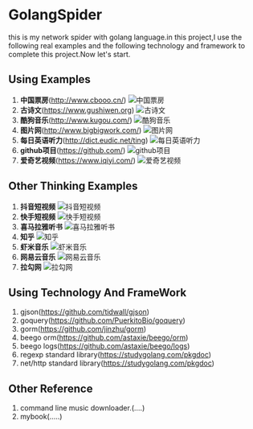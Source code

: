 # GolangSpider #
this is my network spider with golang language.in this project,I use the following  real examples and  the following technology  and 
framework to complete this project.Now let's start.

## Using Examples ##
1. **中国票房**(http://www.cbooo.cn/)
![中国票房](https://github.com/wenxiaofeiCode/GolangSpider/blob/master/GolangSpider/example/images/cbooo.png)
2. **古诗文**(https://www.gushiwen.org)
![古诗文](https://github.com/wenxiaofeiCode/GolangSpider/blob/master/GolangSpider/example/images/shiwen.png)
3. **酷狗音乐**(http://www.kugou.com/)
![酷狗音乐](https://github.com/wenxiaofeiCode/GolangSpider/blob/master/GolangSpider/example/images/kugou.png)
4. **图片网**(http://www.bigbigwork.com/)
![图片网](https://github.com/wenxiaofeiCode/GolangSpider/blob/master/GolangSpider/example/images/pexel.png)
5. **每日英语听力**(http://dict.eudic.net/ting)
![每日英语听力](https://github.com/wenxiaofeiCode/GolangSpider/blob/master/GolangSpider/example/images/everydaylisten.png)
6. **github项目**(https://github.com/)
![github项目](https://github.com/wenxiaofeiCode/GolangSpider/blob/master/GolangSpider/example/images/github.png)
7. **爱奇艺视频**(https://www.iqiyi.com/)
![爱奇艺视频](https://github.com/wenxiaofeiCode/GolangSpider/blob/master/GolangSpider/example/images/iqiyi.png)

## Other Thinking Examples ##
1. **抖音短视频**
![抖音短视频](https://github.com/wenxiaofeiCode/GolangSpider/blob/master/GolangSpider/example/images/douyin.jpg)
2. **快手短视频**
![快手短视频](https://github.com/wenxiaofeiCode/GolangSpider/blob/master/GolangSpider/example/images/kuaishou.jpg)
3. **喜马拉雅听书**
![喜马拉雅听书](https://github.com/wenxiaofeiCode/GolangSpider/blob/master/GolangSpider/example/images/ximalaya.png)
4. **知乎**
![知乎](https://github.com/wenxiaofeiCode/GolangSpider/blob/master/GolangSpider/example/images/zhihu.png)
5. **虾米音乐**
![虾米音乐](https://github.com/wenxiaofeiCode/GolangSpider/blob/master/GolangSpider/example/images/xiami.png)
6. **网易云音乐**
![网易云音乐](https://github.com/wenxiaofeiCode/GolangSpider/blob/master/GolangSpider/example/images/easynet.png)
7. **拉勾网**
![拉勾网](https://github.com/wenxiaofeiCode/GolangSpider/blob/master/GolangSpider/example/images/lagou.png)

## Using Technology And FrameWork ##
1. gjson(https://github.com/tidwall/gjson)
2. goquery(https://github.com/PuerkitoBio/goquery)
3. gorm(https://github.com/jinzhu/gorm)
4. beego orm(https://github.com/astaxie/beego/orm)
5. beego logs(https://github.com/astaxie/beego/logs)
6. regexp   standard library(https://studygolang.com/pkgdoc)
7. net/http  standard library(https://studygolang.com/pkgdoc)

## Other Reference ##
1. command line music downloader.(....)
2. mybook(.....)